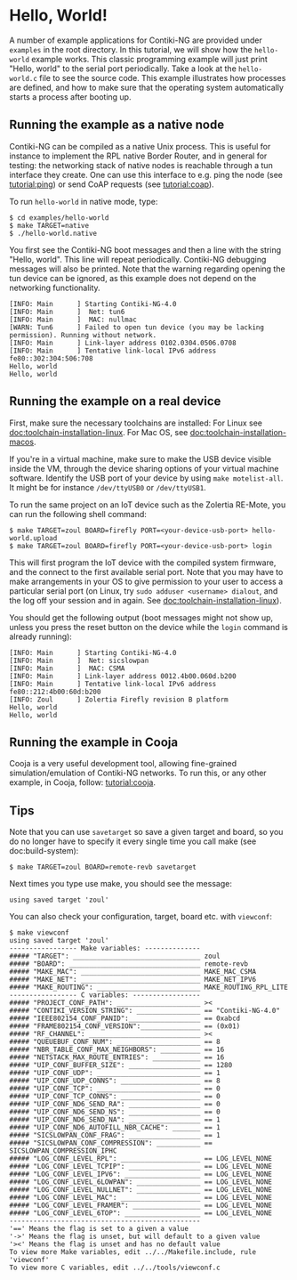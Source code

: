 # Hello, World!

A number of example applications for Contiki-NG are provided under `examples` in the root directory. In this tutorial, we will show how the `hello-world` example works. This classic programming example will just print "Hello, world" to the serial port periodically. Take a look at the `hello-world.c` file to see the source code. This example illustrates how processes are defined, and how to make sure that the operating system automatically starts a process after booting up.

## Running the example as a native node

Contiki-NG can be compiled as a native Unix process.
This is useful for instance to implement the RPL native Border Router, and in general for testing: the networking stack of native nodes is reachable through a tun interface they create.
One can use this interface to e.g. ping the node (see [tutorial:ping]) or send CoAP requests (see [tutorial:coap]).

To run `hello-world` in native mode, type:
```shell
$ cd examples/hello-world
$ make TARGET=native
$ ./hello-world.native
```

You first see the Contiki-NG boot messages and then a line with the string "Hello, world". This line will repeat periodically. Contiki-NG debugging messages will also be printed. Note that the warning regarding opening the tun device can be ignored, as this example does not depend on the networking functionality.

```
[INFO: Main      ] Starting Contiki-NG-4.0
[INFO: Main      ]  Net: tun6
[INFO: Main      ]  MAC: nullmac
[WARN: Tun6      ] Failed to open tun device (you may be lacking permission). Running without network.
[INFO: Main      ] Link-layer address 0102.0304.0506.0708
[INFO: Main      ] Tentative link-local IPv6 address fe80::302:304:506:708
Hello, world
Hello, world
```

## Running the example on a real device
First, make sure the necessary toolchains are installed: For Linux see [doc:toolchain-installation-linux]. For Mac OS, see [doc:toolchain-installation-macos].

If you're in a virtual machine, make sure to make the USB device visible inside the VM, through the device sharing options of your virtual machine software. Identify the USB port of your device by using `make motelist-all`. It might be for instance `/dev/ttyUSB0` or `/dev/ttyUSB1`.

To run the same project on an IoT device such as the Zolertia RE-Mote, you can run the following shell command:

```shell
$ make TARGET=zoul BOARD=firefly PORT=<your-device-usb-port> hello-world.upload
$ make TARGET=zoul BOARD=firefly PORT=<your-device-usb-port> login
```

This will first program the IoT device with the compiled system firmware, and the connect to the first available serial port. Note that you may have to make arrangements in your OS to give permission to your user to access a particular serial port (on Linux, try `sudo adduser <username> dialout`, and the log off your session and in again. See [doc:toolchain-installation-linux]).

You should get the following output (boot messages might not show up, unless you press the reset button on the device while the `login` command is already running):
```
[INFO: Main      ] Starting Contiki-NG-4.0
[INFO: Main      ]  Net: sicslowpan
[INFO: Main      ]  MAC: CSMA
[INFO: Main      ] Link-layer address 0012.4b00.060d.b200
[INFO: Main      ] Tentative link-local IPv6 address fe80::212:4b00:60d:b200
[INFO: Zoul      ] Zolertia Firefly revision B platform
Hello, world
Hello, world
```

## Running the example in Cooja

Cooja is a very useful development tool, allowing fine-grained simulation/emulation of Contiki-NG networks.
To run this, or any other example, in Cooja, follow: [tutorial:cooja].

## Tips

Note that you can use `savetarget` so save a given target and board, so you do no longer have to specify it every single time you call make (see doc:build-system):
```
$ make TARGET=zoul BOARD=remote-revb savetarget
```

Next times you type use make, you should see the message:
```
using saved target 'zoul'
```

You can also check your configuration, target, board etc. with `viewconf`:
```
$ make viewconf
using saved target 'zoul'
----------------- Make variables: --------------
##### "TARGET": ________________________________ zoul
##### "BOARD": _________________________________ remote-revb
##### "MAKE_MAC": ______________________________ MAKE_MAC_CSMA
##### "MAKE_NET": ______________________________ MAKE_NET_IPV6
##### "MAKE_ROUTING": __________________________ MAKE_ROUTING_RPL_LITE
----------------- C variables: -----------------
##### "PROJECT_CONF_PATH": _____________________ ><
##### "CONTIKI_VERSION_STRING": ________________ == "Contiki-NG-4.0"
##### "IEEE802154_CONF_PANID":__________________ == 0xabcd
##### "FRAME802154_CONF_VERSION":_______________ == (0x01)
##### "RF_CHANNEL": ____________________________ ><
##### "QUEUEBUF_CONF_NUM": _____________________ == 8
##### "NBR_TABLE_CONF_MAX_NEIGHBORS": __________ == 16
##### "NETSTACK_MAX_ROUTE_ENTRIES": ____________ == 16
##### "UIP_CONF_BUFFER_SIZE": __________________ == 1280
##### "UIP_CONF_UDP": __________________________ == 1
##### "UIP_CONF_UDP_CONNS": ____________________ == 8
##### "UIP_CONF_TCP": __________________________ == 0
##### "UIP_CONF_TCP_CONNS": ____________________ == 0
##### "UIP_CONF_ND6_SEND_RA": __________________ == 0
##### "UIP_CONF_ND6_SEND_NS": __________________ == 0
##### "UIP_CONF_ND6_SEND_NA": __________________ == 1
##### "UIP_CONF_ND6_AUTOFILL_NBR_CACHE": _______ == 1
##### "SICSLOWPAN_CONF_FRAG": __________________ == 1
##### "SICSLOWPAN_CONF_COMPRESSION": ___________ == SICSLOWPAN_COMPRESSION_IPHC
##### "LOG_CONF_LEVEL_RPL": ____________________ == LOG_LEVEL_NONE
##### "LOG_CONF_LEVEL_TCPIP": __________________ == LOG_LEVEL_NONE
##### "LOG_CONF_LEVEL_IPV6": ___________________ == LOG_LEVEL_NONE
##### "LOG_CONF_LEVEL_6LOWPAN": ________________ == LOG_LEVEL_NONE
##### "LOG_CONF_LEVEL_NULLNET": ________________ == LOG_LEVEL_NONE
##### "LOG_CONF_LEVEL_MAC": ____________________ == LOG_LEVEL_NONE
##### "LOG_CONF_LEVEL_FRAMER": _________________ == LOG_LEVEL_NONE
##### "LOG_CONF_LEVEL_6TOP": ___________________ == LOG_LEVEL_NONE
------------------------------------------------
'==' Means the flag is set to a given a value
'->' Means the flag is unset, but will default to a given value
'><' Means the flag is unset and has no default value
To view more Make variables, edit ../../Makefile.include, rule 'viewconf'
To view more C variables, edit ../../tools/viewconf.c
```

[doc:toolchain-installation-linux]: /doc/getting-started/Toolchain-installation-on-Linux
[doc:toolchain-installation-macos]: /doc/getting-started/Toolchain-installation-on-macOS
[doc:build-system]: /doc/getting-started/The-Contiki-NG-build-system
[tutorial:cooja]: /doc/tutorials/Running-Contiki-NG-in-Cooja
[tutorial:ping]: /doc/tutorials/IPv6-ping
[tutorial:coap]: /doc/tutorials/CoAP
